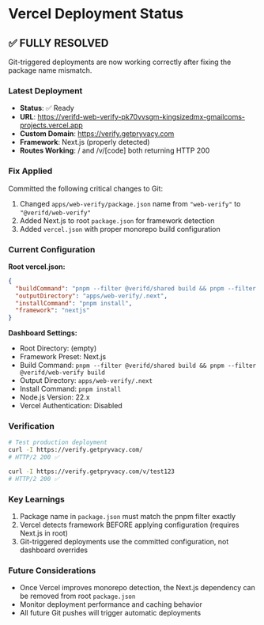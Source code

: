 # Vercel Deployment Status

## ✅ FULLY RESOLVED

Git-triggered deployments are now working correctly after fixing the package name mismatch.

### Latest Deployment
- **Status**: ✅ Ready
- **URL**: https://verifd-web-verify-pk70vvsgm-kingsizedmx-gmailcoms-projects.vercel.app
- **Custom Domain**: https://verify.getpryvacy.com
- **Framework**: Next.js (properly detected)
- **Routes Working**: / and /v/[code] both returning HTTP 200

### Fix Applied
Committed the following critical changes to Git:
1. Changed `apps/web-verify/package.json` name from `"web-verify"` to `"@verifd/web-verify"`
2. Added Next.js to root `package.json` for framework detection
3. Added `vercel.json` with proper monorepo build configuration

### Current Configuration

**Root vercel.json:**
```json
{
  "buildCommand": "pnpm --filter @verifd/shared build && pnpm --filter @verifd/web-verify build",
  "outputDirectory": "apps/web-verify/.next",
  "installCommand": "pnpm install",
  "framework": "nextjs"
}
```

**Dashboard Settings:**
- Root Directory: (empty)
- Framework Preset: Next.js
- Build Command: `pnpm --filter @verifd/shared build && pnpm --filter @verifd/web-verify build`
- Output Directory: `apps/web-verify/.next`
- Install Command: `pnpm install`
- Node.js Version: 22.x
- Vercel Authentication: Disabled

### Verification
```bash
# Test production deployment
curl -I https://verify.getpryvacy.com/
# HTTP/2 200 ✅

curl -I https://verify.getpryvacy.com/v/test123
# HTTP/2 200 ✅
```

### Key Learnings
1. Package name in `package.json` must match the pnpm filter exactly
2. Vercel detects framework BEFORE applying configuration (requires Next.js in root)
3. Git-triggered deployments use the committed configuration, not dashboard overrides

### Future Considerations
- Once Vercel improves monorepo detection, the Next.js dependency can be removed from root `package.json`
- Monitor deployment performance and caching behavior
- All future Git pushes will trigger automatic deployments